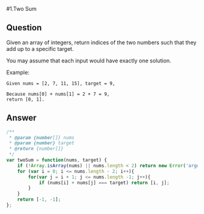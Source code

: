 #1.Two Sum

## Question

Given an array of integers, return indices of the two numbers such that they add up to a specific target.

You may assume that each input would have exactly one solution.

Example:

```
Given nums = [2, 7, 11, 15], target = 9,

Because nums[0] + nums[1] = 2 + 7 = 9,
return [0, 1].
```

## Answer
 

```javascript
/**
 * @param {number[]} nums
 * @param {number} target
 * @return {number[]}
 */
var twoSum = function(nums, target) {
    if (!Array.isArray(nums) || nums.length < 2) return new Error('arguments error!');
    for (var i = 0; i <= nums.length - 2; i++){
        for(var j = i + 1; j <= nums.length -1; j++){
            if (nums[i] + nums[j] === target) return [i, j];
        }
    }
    return [-1, -1];
};
```